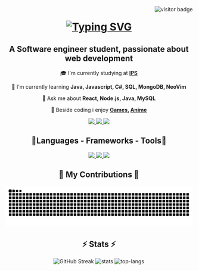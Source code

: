 <img align="right" src="https://visitor-badge.laobi.icu/badge?page_id=Irusou.Irusou" alt="visitor badge"/>

<h1 align="center">
  <a href="https://git.io/typing-svg">
    <img src="https://readme-typing-svg.demolab.com?font=Fira+Code&pause=1000&color=00F7B2&center=true&vCenter=true&random=false&width=435&lines=Hello%2C+World!%F0%9F%91%8B;Let's+code!+%F0%9F%92%BB" alt="Typing SVG" />
  </a>
</h1>

<h2 align="center">A Software engineer student, passionate about web development</h2>

<div align="center">

  🎓 I'm currently studying at **[IPS](https://portal.ips.pt/ests/pt/web_base.gera_pagina?P_pagina=8321)**

  🌱 I'm currently learning **Java, Javascript, C#, SQL, MongoDB, NeoVim**

  💬 Ask me about **React, Node.js, Java, MySQL**

  🎱 Beside coding i enjoy **[Games](https://steamcommunity.com/id/Irus0u/), [Anime](https://myanimelist.net/profile/Irus0u)**
  
</div>

<div align="center">

  <a href="mailto:irus0ubusiness@gmail.com">
    <img src="https://img.shields.io/badge/Gmail-D14836?style=for-the-badge&logo=gmail&logoColor=white"/>
  </a>

  <a href="https://www.instagram.com/irus0u/">
    <img src="https://img.shields.io/badge/Instagram-E4405F?style=for-the-badge&logo=instagram&logoColor=white"/>
  </a>

  <a href="https://www.linkedin.com/in/jo%C3%A3o-morais-686994273/">
    <img src="https://img.shields.io/badge/LinkedIn-0077B5?style=for-the-badge&logo=linkedin&logoColor=white"/>
  </a>
  
</div>

<div align="center">
  <h2>🔹Languages - Frameworks - Tools🔹</h2>
  <p align="center">
    <a href="https://skillicons.dev">
      <img src="https://skillicons.dev/icons?i=java,html,css,js,ts,mysql" />
      <img src="https://skillicons.dev/icons?i=nodejs,express,react,sass,tailwind" />
      <img src="https://skillicons.dev/icons?i=vscode,visualstudio,vite,postman,idea,figma" />
    </a>
  </p>
</div>

<div align="center">
  <h2>🐍 My Contributions 🐍</h2>
<img alt="snake eating contributions" src="https://raw.githubusercontent.com/Irusou/Irusou/output/github-contribution-grid-snake-dark.svg"/>
</div>

<h2 align="center">⚡  Stats ⚡</h2>
<div align="center">
  <img src="https://streak-stats.demolab.com?user=Irusou&theme=dark&border_radius=10" alt="GitHub Streak" />
  <picture>
    <source
      srcset="https://github-readme-stats.vercel.app/api?username=Irusou&layout=compact&count_private=true&show_icons=true&theme=dark&rank_icon=github&border_radius=10"
      media="(prefers-color-scheme: dark)"
    />
    <source
      srcset="https://github-readme-stats.vercel.app/api?username=Irusou&layout=compact&count_private=true&show_icons=true&theme=dark&rank_icon=github&border_radius=10"
      media="(prefers-color-scheme: light), (prefers-color-scheme: no-preference)"
    />
    <img src="https://github-readme-stats.vercel.app/api?username=Irusou&layout=compact&count_private=true&show_icons=true&theme=dark&rank_icon=github&border_radius=10" alt="stats"/>
  </picture>
  <picture>
    <source
      srcset="https://github-readme-stats.vercel.app/api/top-langs?username=Irusou&layout=compact&show_icons=true&theme=dark"
      media="(prefers-color-scheme: dark)"
    />
    <source
      srcset="https://github-readme-stats.vercel.app/api/top-langs?username=Irusou&layout=compact&show_icons=true"
      media="(prefers-color-scheme: light), (prefers-color-scheme: no-preference)"
    />
    <img src="https://github-readme-stats.vercel.app/api/top-langs?username=Irusou&layout=compact&count_private=true&show_icons=true&theme=react&rank_icon=github&border_radius=10" alt="top-langs"/>
  </picture>
</div>
